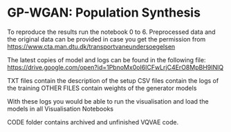 # GP-WGAN: Population Synthesis
To reproduce the results run the notebook 0 to 6. 
Preprocessed data and the original data can be provided in case you get the permission from https://www.cta.man.dtu.dk/transportvaneundersoegelsen

The latest copies of model and logs can be found in the following file:
https://drive.google.com/open?id=1PbnoMx0oI6lCFwLrjC4ErO8MpBH9INlQ

TXT files contain the description of the setup
CSV files contain the logs of the training
OTHER FILES contain weights of the generator models


With these logs you would be able to run the visualisation and load the models in all Visualisation Notebooks


CODE folder contains archived and unfinished VQVAE code.
